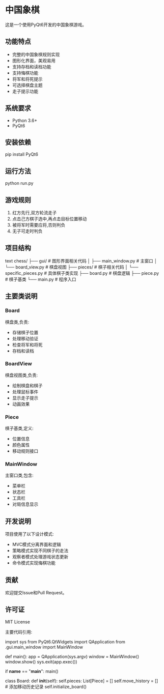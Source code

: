 # 中国象棋

这是一个使用PyQt6开发的中国象棋游戏。

## 功能特点

- 完整的中国象棋规则实现
- 图形化界面，美观易用
- 支持存档和读档功能
- 支持悔棋功能
- 将军和将死提示
- 可选择棋盘主题
- 走子提示功能

## 系统要求

- Python 3.6+
- PyQt6

## 安装依赖

pip install PyQt6


## 运行方法

python run.py


## 游戏规则

1. 红方先行,双方轮流走子
2. 点击己方棋子选中,再点击目标位置移动
3. 被将军时需要应将,否则判负
4. 无子可走时判负

## 项目结构

text
chess/
├── gui/ # 图形界面相关代码
│ ├── main_window.py # 主窗口
│ └── board_view.py # 棋盘视图
├── pieces/ # 棋子相关代码
│ └── specific_pieces.py # 具体棋子类实现
├── board.py # 棋盘逻辑
├── piece.py # 棋子基类
└── main.py # 程序入口

## 主要类说明

### Board
棋盘类,负责:
- 存储棋子位置
- 处理移动验证
- 检查将军和将死
- 存档和读档

### BoardView  
棋盘视图类,负责:
- 绘制棋盘和棋子
- 处理鼠标事件
- 显示走子提示
- 动画效果

### Piece
棋子基类,定义:
- 位置信息
- 颜色属性
- 移动规则接口

### MainWindow
主窗口类,包含:
- 菜单栏
- 状态栏
- 工具栏
- 对局信息显示

## 开发说明

项目使用了以下设计模式:
- MVC模式分离界面和逻辑
- 策略模式实现不同棋子的走法
- 观察者模式处理游戏状态更新
- 命令模式实现悔棋功能

## 贡献

欢迎提交Issue和Pull Request。

## 许可证

MIT License

主要代码引用:

import sys
from PyQt6.QtWidgets import QApplication
from .gui.main_window import MainWindow

def main():
    app = QApplication(sys.argv)
    window = MainWindow()
    window.show()
    sys.exit(app.exec())

if __name__ == "__main__":
    main()

class Board:
    def __init__(self):
        self.pieces: List[Piece] = []
        self.move_history = []  # 添加移动历史记录
        self.initialize_board()